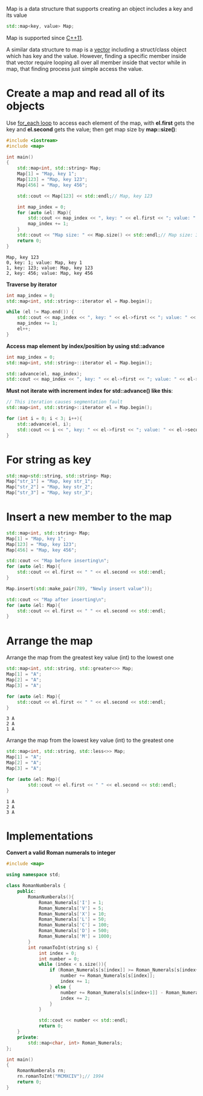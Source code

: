Map is a data structure that supports creating an object includes a key and its value

```cpp
std::map<key, value> Map;
```
Map is supported since [C++11](https://github.com/TranPhucVinh/Cplusplus#c11).

A similar data structure to map is a [vector]() including a struct/class object which has key and the value. However, finding a specific member inside that vector require looping all over all member inside that vector while in map, that finding process just simple access the value.

# Create a map and read all of its objects

Use [for_each loop](../Introduction/Function/README.md#for-each-loop) to access each element of the map, with **el.first** gets the key and **el.second** gets the value; then get map size by **map::size()**: 
```cpp
#include <iostream>
#include <map>

int main()
{
    std::map<int, std::string> Map;
    Map[1] = "Map, key 1";
    Map[123] = "Map, key 123";
    Map[456] = "Map, key 456";

    std::cout << Map[123] << std::endl;// Map, key 123

    int map_index = 0;
    for (auto &el: Map){
        std::cout << map_index << ", key: " << el.first << "; value: " << el.second << std::endl;
        map_index += 1;
    }
	std::cout << "Map size: " << Map.size() << std::endl;// Map size: 3
    return 0;
}
```
```
Map, key 123
0, key: 1; value: Map, key 1
1, key: 123; value: Map, key 123
2, key: 456; value: Map, key 456
```
**Traverse by iterator**
```cpp
int map_index = 0;
std::map<int, std::string>::iterator el = Map.begin();

while (el != Map.end()) {
	std::cout << map_index << ", key: " << el->first << "; value: " << el->second << std::endl;
	map_index += 1;
	el++;
}
```
**Access map element by index/position by using std::advance**
```cpp
int map_index = 0;
std::map<int, std::string>::iterator el = Map.begin();

std::advance(el, map_index);
std::cout << map_index << ", key: " << el->first << "; value: " << el->second << std::endl;
```
**Must not iterate with increment index for std::advance() like this**:
```cpp
// This iteration causes segmentation fault
std::map<int, std::string>::iterator el = Map.begin();

for (int i = 0; i < 3; i++){
	std::advance(el, i);
	std::cout << i << ", key: " << el->first << "; value: " << el->second << std::endl;
}
```
# For string as key
```cpp
std::map<std::string, std::string> Map;
Map["str_1"] = "Map, key str_1";
Map["str_2"] = "Map, key str_2";
Map["str_3"] = "Map, key str_3";
```
# Insert a new member to the map

```cpp
std::map<int, std::string> Map;
Map[1] = "Map, key 1";
Map[123] = "Map, key 123";
Map[456] = "Map, key 456";

std::cout << "Map before inserting\n";
for (auto &el: Map){
    std::cout << el.first << " " << el.second << std::endl;
}

Map.insert(std::make_pair(789, "Newly insert value"));

std::cout << "Map after inserting\n";
for (auto &el: Map){
    std::cout << el.first << " " << el.second << std::endl;
}
```
# Arrange the map

Arrange the map from the greatest key value (int) to the lowest one

```cpp
std::map<int, std::string, std::greater<>> Map;
Map[1] = "A";
Map[2] = "A";
Map[3] = "A";

for (auto &el: Map){
    std::cout << el.first << " " << el.second << std::endl;
}
```
```
3 A
2 A
1 A
```
Arrange the map from the lowest key value (int) to the greatest one
```cpp
std::map<int, std::string, std::less<>> Map;
Map[1] = "A";
Map[2] = "A";
Map[3] = "A";

for (auto &el: Map){
		std::cout << el.first << " " << el.second << std::endl;
}
```
```
1 A
2 A
3 A
```
# Implementations
**Convert a valid Roman numerals to integer**
```cpp
#include <map>

using namespace std;

class RomanNumberals {
    public:
        RomanNumberals(){
            Roman_Numerals['I'] = 1;
            Roman_Numerals['V'] = 5;
            Roman_Numerals['X'] = 10;
            Roman_Numerals['L'] = 50;
            Roman_Numerals['C'] = 100;
            Roman_Numerals['D'] = 500;
            Roman_Numerals['M'] = 1000;
        }
        int romanToInt(string s) {
            int index = 0;
            int number = 0;
            while (index < s.size()){
                if (Roman_Numerals[s[index]] >= Roman_Numerals[s[index+1]]){
                    number += Roman_Numerals[s[index]];
                    index += 1;
                } else {
                    number += Roman_Numerals[s[index+1]] - Roman_Numerals[s[index]];
                    index += 2;
                }
            }

            std::cout << number << std::endl;
            return 0;
    }
    private:
        std::map<char, int> Roman_Numerals;
};

int main()
{
    RomanNumberals rn;
    rn.romanToInt("MCMXCIV");// 1994
    return 0;
}
```
